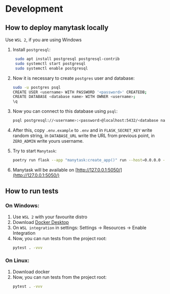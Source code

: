 # Development

## How to deploy manytask locally
Use `WSL 2`, if you are using Windows
1. Install `postgresql`: 
    ```bash
     sudo apt install postgresql postgresql-contrib
     sudo systemctl start postgresql
     sudo systemctl enable postgresql
    ```
   
2. Now it is necessary to create `postgres` user and database:
   ```bash
   sudo -u postgres psql
   CREATE USER <username> WITH PASSWORD '<password>' CREATEDB;
   CREATE DATABASE <database name> WITH OWNER <username>;
   \q
    ```
   
3. Now you can connect to this database using `psql`:
   ```bash
   psql postgresql://<username>:<password>@localhost:5432/<database name>
   ```
   
4. After this, copy `.env.example` to `.env` and in `FLASK_SECRET_KEY` write random string, in `DATABASE_URL` write the URL from
previous point, in `ZERO_ADMIN` write yours username.

5. Try to start `Manytask`:
   ```bash
   poetry run flask --app "manytask:create_app()" run --host=0.0.0.0 --port=5050 --reload --debug
   ```
   
6. Manytask will be available on [http://127.0.0.1:5050/](http://127.0.0.1:5050/)

## How to run tests
### On Windows:

1. Use `WSL 2` with your favourite distro
2. Download [Docker Desktop](https://www.docker.com/products/docker-desktop/) 
3. On `WSL integration` in settings: Settings -> Resources -> Enable Integration
4. Now, you can run tests from the project root:
   ```bash
   pytest . -vvv
   ```
   
### On Linux:

1. Download docker
2. Now, you can run tests from the project root:
   ```bash
   pytest . -vvv
   ```